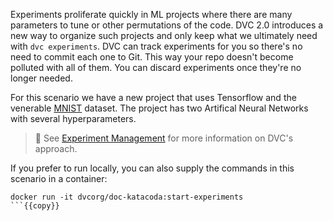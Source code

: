 Experiments proliferate quickly in ML projects where there are many parameters
to tune or other permutations of the code. DVC 2.0 introduces a new way to
organize such projects and only keep what we ultimately need with `dvc
experiments`. DVC can track experiments for you so there's no need to commit
each one to Git. This way your repo doesn't become polluted with all of them.
You can discard experiments once they're no longer needed.

For this scenario we have a new project that uses Tensorflow and the venerable
[MNIST](http://yann.lecun.com/exdb/mnist/) dataset.  The project has
two Artifical Neural Networks with several hyperparameters.

> 📖 See [Experiment Management](https://dvc.org/doc/user-guide/experiment-management) for more
> information on DVC's approach.

If you prefer to run locally, you can also supply the commands in this scenario
in a container: 

```
docker run -it dvcorg/doc-katacoda:start-experiments
```{{copy}}

